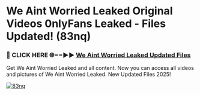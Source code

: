# We Aint Worried Leaked Original Videos 0nlyFans Leaked - Files Updated! (83nq)

<h3>🔴 CLICK HERE 🌐==►► <a href="https://tinyurl.com/ehrbuxhb" rel="nofollow">We Aint Worried Leaked Updated Files</a></h3>

Get We Aint Worried Leaked and all content. Now you can access all videos and pictures of We Aint Worried Leaked. New Updated Files 2025!

[![83nq](https://i.imgur.com/lVYEuWS.gif)](https://tinyurl.com/ehrbuxhb)
